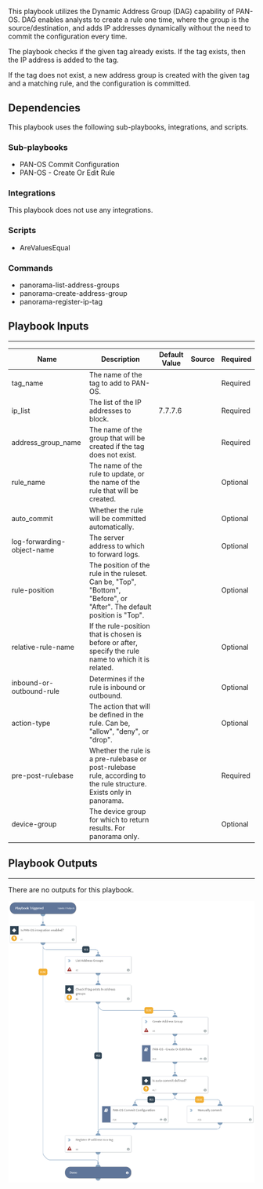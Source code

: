 This playbook utilizes the Dynamic Address Group (DAG) capability of PAN-OS.
DAG enables analysts to create a rule one time, where the group is the source/destination, and adds IP addresses dynamically without the need to commit the configuration every time.

The playbook checks if the given tag already exists. If the tag exists, then the IP address is added to the tag.

If the tag does not exist, a new address group is created with the given tag and a matching rule, and the configuration is committed. 


## Dependencies
This playbook uses the following sub-playbooks, integrations, and scripts.

### Sub-playbooks
* PAN-OS Commit Configuration
* PAN-OS - Create Or Edit Rule

### Integrations
This playbook does not use any integrations.

### Scripts
* AreValuesEqual

### Commands
* panorama-list-address-groups
* panorama-create-address-group
* panorama-register-ip-tag

## Playbook Inputs
---

| **Name** | **Description** | **Default Value** | **Source** | **Required** |
| --- | --- | --- | --- | --- |
| tag_name | The name of the tag to add to PAN-OS. |  |  | Required |
| ip_list | The list of the IP addresses to block. | 7.7.7.6 |  | Required |
| address_group_name | The name of the group that will be created if the tag does not exist. |  |  | Required |
| rule_name | The name of the rule to update, or the name of the rule that will be created. |  |  | Optional |
| auto_commit | Whether the rule will be committed automatically. |  |  | Optional |
| log-forwarding-object-name | The server address to which to forward logs. |  |  | Optional |
| rule-position | The position of the rule in the ruleset. Can be, "Top", "Bottom", "Before", or "After". The default position is "Top". |  |  | Optional |
| relative-rule-name | If the rule-position that is chosen is before or after, specify the rule name to which it is related. |  |  | Optional |
| inbound-or-outbound-rule | Determines if the rule is inbound or outbound. |  |  | Optional |
| action-type | The action that will be defined in the rule. Can be, "allow", "deny", or "drop". |  |  | Optional |
| pre-post-rulebase | Whether the rule is a pre-rulebase or post-rulebase rule, according to the rule structure. Exists only in panorama. |  |  | Required |
| device-group | The device group for which to return results. For panorama only. |  |  | Optional |

## Playbook Outputs
---
There are no outputs for this playbook.

![PAN-OS_DAG_Configuration](https://github.com/ElazarK/content-docs/blob/master/images/playbooks/PAN-OS_DAG_Configuration.png)
